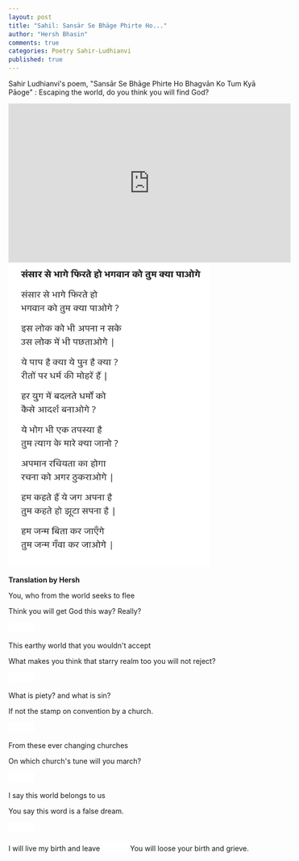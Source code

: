 ```yaml
---
layout: post
title: "Sahil: Sansār Se Bhāge Phirte Ho..."
author: "Hersh Bhasin"
comments: true
categories: Poetry Sahir-Ludhianvi
published: true
---
```




Sahir Ludhianvi's poem,  "Sansār Se Bhāge Phirte Ho Bhagvān Ko Tum Kyā Pāoge" :  Escaping the world, do you think you will  find God?

<iframe width="560" height="315" src="https://www.youtube.com/embed/7JcOtsNNjP8" frameborder="0" allow="accelerometer; autoplay; encrypted-media; gyroscope; picture-in-picture" allowfullscreen></iframe>

<img src="../assets/sahil_saansar_se-bhage.png" alt="Sahil Ludhianvi" height="600" width="400">

**Translation by Hersh**



You, who from the world seeks to flee

Think you will get God this way? Really?

<img src="../assets/spacer.png" alt="Sahil Ludhianvi" style="width:52px;height:20px;">

This earthy world that you wouldn't accept

What makes you think that starry realm too you will not reject?

<img src="../assets/spacer.png" alt="Sahil Ludhianvi" style="width:52px;height:20px;">

What is piety? and what is sin?

If not the stamp  on convention by a church.

<img src="../assets/spacer.png" alt="Sahil Ludhianvi" style="width:52px;height:20px;">

From these ever changing churches

On which church's tune will you march?

<img src="../assets/spacer.png" alt="Sahil Ludhianvi" style="width:52px;height:20px;">

I say this world belongs to us

You say this word is a false dream.

<img src="../assets/spacer.png" alt="Sahil Ludhianvi" style="width:52px;height:20px;">

I will live my birth and leave
<img src="../assets/spacer.png" alt="Sahil Ludhianvi" style="width:52px;height:20px;">
You will loose your birth and grieve.





